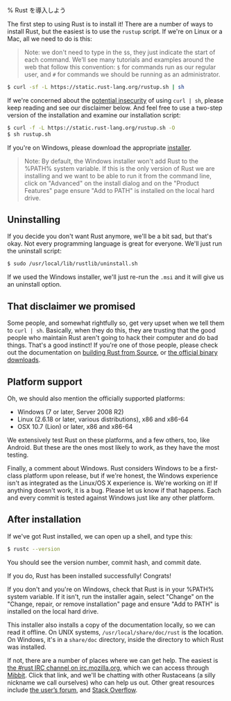 % Rust を導入しよう

The first step to using Rust is to install it! There are a number of ways to
install Rust, but the easiest is to use the `rustup` script. If we're on Linux
or a Mac, all we need to do is this:

> Note: we don't need to type in the `$`s, they just indicate the start of
> each command. We’ll see many tutorials and examples around the web that
> follow this convention: `$` for commands run as our regular user, and `#` for
> commands we should be running as an administrator.

```bash
$ curl -sf -L https://static.rust-lang.org/rustup.sh | sh
```

If we're concerned about the [potential insecurity][insecurity] of using `curl |
sh`, please keep reading and see our disclaimer below. And feel free to use a
two-step version of the installation and examine our installation script:

```bash
$ curl -f -L https://static.rust-lang.org/rustup.sh -O
$ sh rustup.sh
```

[insecurity]: http://curlpipesh.tumblr.com

If you're on Windows, please download the appropriate [installer][install-page].

> Note: By default, the Windows installer won't add Rust to the %PATH% system
> variable. If this is the only version of Rust we are installing and we want to
> be able to run it from the command line, click on "Advanced" on the install
> dialog and on the "Product Features" page ensure "Add to PATH" is installed on
> the local hard drive.


[install-page]: https://www.rust-lang.org/install.html

## Uninstalling

If you decide you don't want Rust anymore, we'll be a bit sad, but that's okay.
Not every programming language is great for everyone. We'll just run the
uninstall script:

```bash
$ sudo /usr/local/lib/rustlib/uninstall.sh
```

If we used the Windows installer, we'll just re-run the `.msi` and it will give
us an uninstall option.

## That disclaimer we promised

Some people, and somewhat rightfully so, get very upset when we tell them to
`curl | sh`. Basically, when they do this, they are trusting that the good
people who maintain Rust aren't going to hack their computer and do bad things.
That's a good instinct! If you're one of those people, please check out the
documentation on [building Rust from Source][from-source], or [the official
binary downloads][install-page].

[from-source]: https://github.com/rust-lang/rust#building-from-source

## Platform support

Oh, we should also mention the officially supported platforms:

* Windows (7 or later, Server 2008 R2)
* Linux (2.6.18 or later, various distributions), x86 and x86-64
* OSX 10.7 (Lion) or later, x86 and x86-64

We extensively test Rust on these platforms, and a few others, too, like
Android. But these are the ones most likely to work, as they have the most
testing.

Finally, a comment about Windows. Rust considers Windows to be a first-class
platform upon release, but if we're honest, the Windows experience isn't as
integrated as the Linux/OS X experience is. We're working on it! If anything
doesn't work, it is a bug. Please let us know if that happens. Each and every
commit is tested against Windows just like any other platform.

## After installation

If we've got Rust installed, we can open up a shell, and type this:

```bash
$ rustc --version
```

You should see the version number, commit hash, and commit date.

If you do, Rust has been installed successfully! Congrats!

If you don't and you're on Windows, check that Rust is in your %PATH% system
variable. If it isn't, run the installer again, select "Change" on the "Change,
repair, or remove installation" page and ensure "Add to PATH" is installed on
the local hard drive.

This installer also installs a copy of the documentation locally, so we can read
it offline. On UNIX systems, `/usr/local/share/doc/rust` is the location. On
Windows, it's in a `share/doc` directory, inside the directory to which Rust was
installed.

If not, there are a number of places where we can get help. The easiest is
[the #rust IRC channel on irc.mozilla.org][irc], which we can access through
[Mibbit][mibbit]. Click that link, and we'll be chatting with other Rustaceans
(a silly nickname we call ourselves) who can help us out. Other great resources
include [the user’s forum][users], and [Stack Overflow][stackoverflow].

[irc]: irc://irc.mozilla.org/#rust
[mibbit]: http://chat.mibbit.com/?server=irc.mozilla.org&channel=%23rust
[users]: https://users.rust-lang.org/
[stackoverflow]: http://stackoverflow.com/questions/tagged/rust
